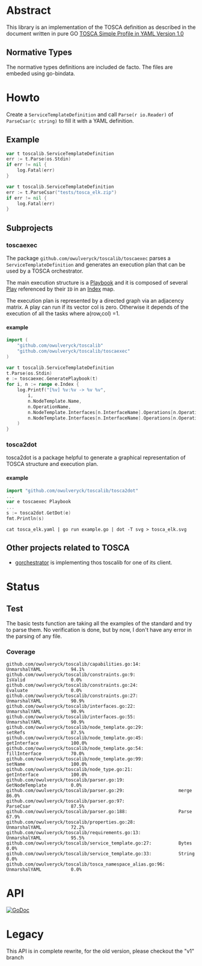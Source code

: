 # Abstract

This library is an implementation of the TOSCA definition as described in the document written in pure GO
[TOSCA Simple Profile in YAML Version 1.0](http://docs.oasis-open.org/tosca/TOSCA-Simple-Profile-YAML/v1.0/csd03/TOSCA-Simple-Profile-YAML-v1.0-csd03.html)

## Normative Types
The normative types definitions are included de facto. The files are embeded using go-bindata.

# Howto

Create a `ServiceTemplateDefinition` and call `Parse(r io.Reader)` of `ParseCsar(c string)` to fill it with a YAML definition.

## Example

```go
var t toscalib.ServiceTemplateDefinition
err := t.Parse(os.Stdin)
if err != nil {
    log.Fatal(err)
}
```

```go
var t toscalib.ServiceTemplateDefinition
err := t.ParseCsar("tests/tosca_elk.zip")
if err != nil {
    log.Fatal(err)
}
```

## Subprojects

### toscaexec

The package `github.com/owulveryck/toscalib/toscaexec` parses a `ServiceTemplateDefinition` and generates an execution plan
that can be used by a TOSCA orchestrator.

The main execution structure is a [Playbook](https://godoc.org/github.com/owulveryck/toscalib/toscaexec#Playbook) and
it is composed of several [Play](https://godoc.org/github.com/owulveryck/toscalib/toscaexec#Play) referenced by their `ID` in
an [Index](https://godoc.org/github.com/owulveryck/toscalib/toscaexec#Index) map.

The execution plan is represented by a directed graph via an adjacency matrix.
A play can run if its vector col is zero. Otherwise it depends of the execution of all the tasks where a(row,col) =1.

#### example

```go
import (
    "github.com/owulveryck/toscalib"
    "github.com/owulveryck/toscalib/toscaexec"
)

var t toscalib.ServiceTemplateDefinition
t.Parse(os.Stdin)
e := toscaexec.GeneratePlaybook(t)
for i, n := range e.Index {
    log.Printf("[%v] %v:%v -> %v %v",
        i,
        n.NodeTemplate.Name,
        n.OperationName,
        n.NodeTemplate.Interfaces[n.InterfaceName].Operations[n.OperationName].Implementation,
        n.NodeTemplate.Interfaces[n.InterfaceName].Operations[n.OperationName].Inputs,
    )
}
```

### tosca2dot

tosca2dot is a package helpful to generate a graphical representation of TOSCA structure and execution plan.

#### example

```go
import "github.com/owulveryck/toscalib/tosca2dot"
...
var e toscaexec Playbook
...
s := tosca2dot.GetDot(e)
fmt.Println(s)
```

```shell
cat tosca_elk.yaml | go run example.go | dot -T svg > tosca_elk.svg
```

## Other projects related to TOSCA

* [gorchestrator](https://github.com/owulveryck/gorchestrator) is implementing thos toscalib for one of its client.

# Status

## Test
The basic tests function are taking all the examples of the standard and try to parse them.
No verification is done, but by now, I don't have any error in the parsing of any file.

### Coverage
```shell
github.com/owulveryck/toscalib/capabilities.go:14:              UnmarshalYAML           94.1%
github.com/owulveryck/toscalib/constraints.go:9:                IsValid                 0.0%
github.com/owulveryck/toscalib/constraints.go:24:               Evaluate                0.0%
github.com/owulveryck/toscalib/constraints.go:27:               UnmarshalYAML           90.9%
github.com/owulveryck/toscalib/interfaces.go:22:                UnmarshalYAML           90.9%
github.com/owulveryck/toscalib/interfaces.go:55:                UnmarshalYAML           90.9%
github.com/owulveryck/toscalib/node_template.go:29:             setRefs                 87.5%
github.com/owulveryck/toscalib/node_template.go:45:             getInterface            100.0%
github.com/owulveryck/toscalib/node_template.go:54:             fillInterface           70.0%
github.com/owulveryck/toscalib/node_template.go:99:             setName                 100.0%
github.com/owulveryck/toscalib/node_type.go:21:                 getInterface            100.0%
github.com/owulveryck/toscalib/parser.go:19:                    GetNodeTemplate         0.0%
github.com/owulveryck/toscalib/parser.go:29:                    merge                   86.0%
github.com/owulveryck/toscalib/parser.go:97:                    ParseCsar               87.5%
github.com/owulveryck/toscalib/parser.go:188:                   Parse                   67.9%
github.com/owulveryck/toscalib/properties.go:28:                UnmarshalYAML           72.2%
github.com/owulveryck/toscalib/requirements.go:13:              UnmarshalYAML           95.5%
github.com/owulveryck/toscalib/service_template.go:27:          Bytes                   0.0%
github.com/owulveryck/toscalib/service_template.go:33:          String                  0.0%
github.com/owulveryck/toscalib/tosca_namespace_alias.go:96:     UnmarshalYAML           0.0%
```

 
# API
[![GoDoc](https://godoc.org/github.com/owulveryck/toscalib?status.svg)](https://godoc.org/github.com/owulveryck/toscalib)

# Legacy

This API is in complete rewrite, for the old version, please checkout the "v1" branch
